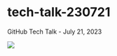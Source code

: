 # tech-talk-230721

GitHub Tech Talk - July 21, 2023

![](https://octodex.github.com/images/yogitocat.png)
